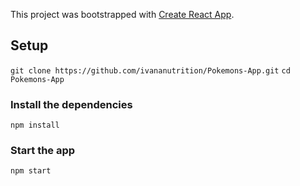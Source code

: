 This project was bootstrapped with [Create React App](https://github.com/facebook/create-react-app).

## Setup

`
git clone https://github.com/ivananutrition/Pokemons-App.git
`
`
cd Pokemons-App
`

### Install the dependencies

`npm install`


### Start the app

`npm start`

